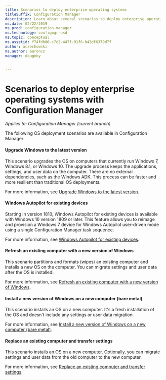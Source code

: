 ```yaml
---
title: Scenarios to deploy enterprise operating systems
titleSuffix: Configuration Manager
description: Learn about several scenarios to deploy enterprise operating systems with Configuration Manager.
ms.date: 02/22/2019
ms.prod: configuration-manager
ms.technology: configmgr-osd
ms.topic: conceptual
ms.assetid: f74fdb86-c7c2-447f-91f6-b42df6370d7f
author: aczechowski
ms.author: aaroncz
manager: dougeby


---
```


# Scenarios to deploy enterprise operating systems with Configuration Manager

*Applies to: Configuration Manager (current branch)*

The following OS deployment scenarios are available in Configuration Manager:  

#### Upgrade Windows to the latest version
This scenario upgrades the OS on computers that currently run Windows 7, Windows 8.1, or Windows 10. The upgrade process keeps the applications, settings, and user data on the computer. There are no external dependencies, such as the Windows ADK. This process can be faster and more resilient than traditional OS deployments.  

For more information, see [Upgrade Windows to the latest version](upgrade-windows-to-the-latest-version.md).


#### Windows Autopilot for existing devices
<!--3607717, fka 1358333-->
Starting in version 1810, Windows Autopilot for existing devices is available with Windows 10 version 1809 or later. This feature allows you to reimage and provision a Windows 7 device for Windows Autopilot user-driven mode using a single Configuration Manager task sequence.

For more information, see [Windows Autopilot for existing devices](windows-autopilot-for-existing-devices.md).


#### Refresh an existing computer with a new version of Windows
This scenario partitions and formats (wipes) an existing computer and installs a new OS on the computer. You can migrate settings and user data after the OS is installed.  

For more information, see [Refresh an existing computer with a new version of Windows](refresh-an-existing-computer-with-a-new-version-of-windows.md).


#### Install a new version of Windows on a new computer (bare metal)
This scenario installs an OS on a new computer. It's a fresh installation of the OS and doesn't include any settings or user data migration.  

For more information, see [Install a new version of Windows on a new computer (bare metal)](install-new-windows-version-new-computer-bare-metal.md).


#### Replace an existing computer and transfer settings
This scenario installs an OS on a new computer. Optionally, you can migrate settings and user data from the old computer to the new computer.  

For more information, see [Replace an existing computer and transfer settings](replace-an-existing-computer-and-transfer-settings.md).


